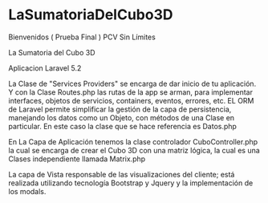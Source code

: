 # LaSumatoriaDelCubo3D

Bienvenidos ( Prueba Final ) PCV Sin Límites

La Sumatoria del Cubo 3D

Aplicacion Laravel 5.2 

La Clase de "Services Providers" se encarga de dar inicio de tu aplicación. Y con la Clase Routes.php las rutas de la app se arman, para implementar interfaces, objetos de servicios, containers, eventos, errores, etc.
EL ORM de Laravel permite simplificar la gestión de la capa de persistencia, manejando los datos como un Objeto, con métodos de una Clase en particular. En este caso la clase que se hace referencia es Datos.php

En La Capa de Aplicación tenemos la clase controlador CuboController.php la cual se encarga de crear el Cubo 3D con una matriz lógica, la cual es una Clases independiente llamada Matrix.php

La capa de Vista responsable de las visualizaciones del cliente; está realizada utilizando tecnología Bootstrap y Jquery y la implementación de los modals.
